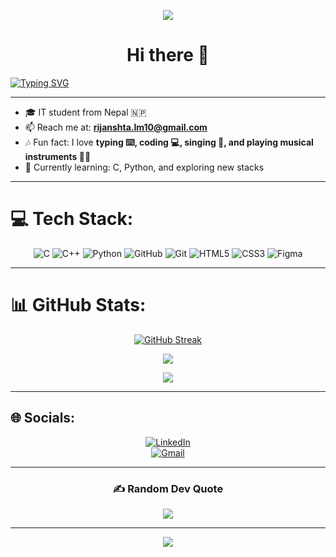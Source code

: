 <div align="center"> 
   
  ![](https://komarev.com/ghpvc/?username=tofu-10&abbreviated=true&base=10&label=PROFILE+VIEWS&style=for-the-badge)
   
# Hi there 👋 
</div>

[![Typing SVG](https://readme-typing-svg.demolab.com?font=Fira+Code&pause=1000&width=500&lines=Rijan+Mohan+Shrestha+(tofu))](https://git.io/typing-svg)

---

- 🎓 IT student from Nepal 🇳🇵<br>
- 📫 Reach me at: **rijanshta.lm10@gmail.com**<br>
- 🎶 Fun fact: I love **typing ⌨️, coding 💻, singing 🎤, and playing musical instruments 🎸🥁**<br>
- 🌱 Currently learning: C, Python, and exploring new stacks  

---

# 💻 Tech Stack:

<div align="center">

![C](https://img.shields.io/badge/c-%2300599C.svg?style=for-the-badge&logo=c&logoColor=white) 
![C++](https://img.shields.io/badge/c++-%2300599C.svg?style=for-the-badge&logo=c%2B%2B&logoColor=white)
![Python](https://img.shields.io/badge/python-3670A0?style=for-the-badge&logo=python&logoColor=ffdd54) 
![GitHub](https://img.shields.io/badge/github-%23121011.svg?style=for-the-badge&logo=github&logoColor=white) 
![Git](https://img.shields.io/badge/git-%23F05033.svg?style=for-the-badge&logo=git&logoColor=white)
![HTML5](https://img.shields.io/badge/html5-%23E34F26.svg?style=for-the-badge&logo=html5&logoColor=white)
![CSS3](https://img.shields.io/badge/css3-%231572B6.svg?style=for-the-badge&logo=css3&logoColor=white) 
![Figma](https://img.shields.io/badge/figma-%23F24E1E.svg?style=for-the-badge&logo=figma&logoColor=white)

</div>

---

# 📊 GitHub Stats:

<div align="center">

[![GitHub Streak](https://streak-stats.demolab.com?user=tofu-10&theme=rust-ferris-light&border_radius=16&short_numbers=true)](https://git.io/streak-stats)

![](https://github-readme-stats.vercel.app/api/top-langs/?username=tofu-10&theme=flag-india&hide_border=false&include_all_commits=false&count_private=false&layout=compact)  

![](https://github-readme-stats.vercel.app/api?username=tofu-10&show_icons=true&theme=flag-india)  

</div>

---

## 🌐 Socials:

<div align="center">

[![LinkedIn](https://img.shields.io/badge/LinkedIn-%230077B5.svg?logo=linkedin&logoColor=white)](https://www.linkedin.com/in/rijan-shrestha-282880281/)  
[![Gmail](https://img.shields.io/badge/Gmail-D14836.svg?logo=gmail&logoColor=white)](mailto:rijanshta.lm10@gmail.com)  

</div>

---

<div align="center">

### ✍️ Random Dev Quote
![](https://quotes-github-readme.vercel.app/api?type=vetical&theme=radical)

</div>

---

<div align="center">

![](https://github-profile-trophy.vercel.app/?username=tofu-10&theme=radical&no-frame=false&no-bg=false&margin-w=4)

</div>
